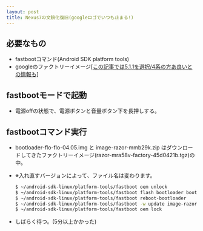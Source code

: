 ```yaml
---
layout: post
title: Nexus7の文鎮化復旧(googleロゴでいつも止まる!)
---
```


## 必要なもの
- fastbootコマンド(Android SDK platform tools)
- googleのファクトリーイメージ[[この記事では5.1.1を選択/4系の方あ良いとの情報も]](https://developers.google.com/android/nexus/images?hl=ja)

## fastbootモードで起動
- 電源offの状態で、電源ボタンと音量ボタン下を長押しする。

## fastbootコマンド実行
- bootloader-flo-flo-04.05.img と image-razor-mmb29k.zip はダウンロードしてきたファクトリーイメージ(razor-mra58v-factory-45d0421b.tgz)の中。
- ※入れ直すバージョンによって、ファイル名は変わります。

  ```Bash
  $ ~/android-sdk-linux/platform-tools/fastboot oem unlock
  $ ~/android-sdk-linux/platform-tools/fastboot flash bootloader bootloader-flo-flo-04.05.img
  $ ~/android-sdk-linux/platform-tools/fastboot reboot-bootloader
  $ ~/android-sdk-linux/platform-tools/fastboot -w update image-razor-mra58v.zip
  $ ~/android-sdk-linux/platform-tools/fastboot oem lock
  ```
- しばらく待つ。(5分以上かかった)

